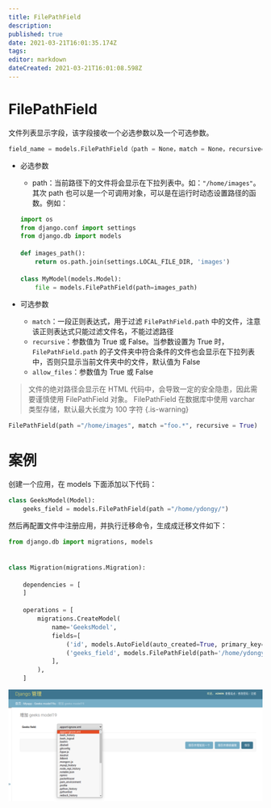 ```yaml
---
title: FilePathField
description: 
published: true
date: 2021-03-21T16:01:35.174Z
tags: 
editor: markdown
dateCreated: 2021-03-21T16:01:08.598Z
---
```


# FilePathField

文件列表显示字段，该字段接收一个必选参数以及一个可选参数。

```python
field_name = models.FilePathField（path = None，match = None，recursive= False，max_length = 100，** options）
```

- 必选参数
	- path：当前路径下的文件将会显示在下拉列表中。如：`"/home/images"`。其次 path 也可以是一个可调用对象，可以是在运行时动态设置路径的函数。例如：
  
  ```python
  import os
  from django.conf import settings
  from django.db import models

  def images_path():
      return os.path.join(settings.LOCAL_FILE_DIR, 'images')

  class MyModel(models.Model):
      file = models.FilePathField(path=images_path)
  ```
  
- 可选参数
	- `match`：一段正则表达式，用于过滤 `FilePathField.path` 中的文件，注意该正则表达式只能过滤文件名，不能过滤路径
  - `recursive`：参数值为 True 或 False。当参数设置为 True 时，`FilePathField.path` 的子文件夹中符合条件的文件也会显示在下拉列表中，否则只显示当前文件夹中的文件，默认值为 False 
  - `allow_files`：参数值为 True 或 False 
  
> 文件的绝对路径会显示在 HTML 代码中，会导致一定的安全隐患，因此需要谨慎使用 FilePathField 对象。
> FilePathField 在数据库中使用 varchar 类型存储，默认最大长度为 100 字符
{.is-warning}

```python
FilePathField(path ="/home/images", match ="foo.*", recursive = True) 
```

# 案例

创建一个应用，在 models 下面添加以下代码：

```python
class GeeksModel(Model): 
	geeks_field = models.FilePathField(path ="/home/ydongy/") 
```

然后再配置文件中注册应用，并执行迁移命令，生成成迁移文件如下：

```python
from django.db import migrations, models


class Migration(migrations.Migration):

    dependencies = [
    ]

    operations = [
        migrations.CreateModel(
            name='GeeksModel',
            fields=[
                ('id', models.AutoField(auto_created=True, primary_key=True, serialize=False, verbose_name='ID')),
                ('geeks_field', models.FilePathField(path='/home/ydongy/')),
            ],
        ),
    ]
```

![filepathfield.png](/assets/web框架/django/模型字段/filepathfield.png)

